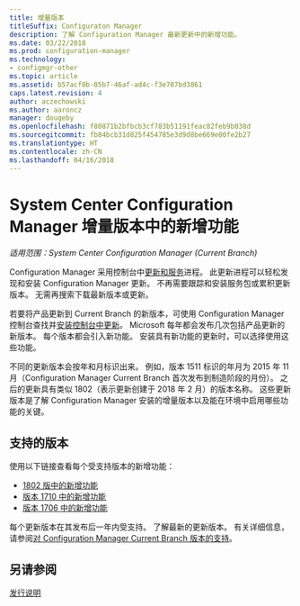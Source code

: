 ```yaml
---
title: 增量版本
titleSuffix: Configuraton Manager
description: 了解 Configuration Manager 最新更新中的新增功能。
ms.date: 03/22/2018
ms.prod: configuration-manager
ms.technology:
- configmgr-other
ms.topic: article
ms.assetid: b57acf0b-05b7-46af-ad4c-f3e707bd3861
caps.latest.revision: 4
author: aczechowski
ms.author: aaroncz
manager: dougeby
ms.openlocfilehash: f80871b2bfbcb3cf783b51191feac82feb9b038d
ms.sourcegitcommit: fb84bcb31d825f454785e3d9d8be669e00fe2b27
ms.translationtype: HT
ms.contentlocale: zh-CN
ms.lasthandoff: 04/16/2018
---
```

# <a name="whats-new-in-system-center-configuration-manager-incremental-versions"></a>System Center Configuration Manager 增量版本中的新增功能

*适用范围：System Center Configuration Manager (Current Branch)*

 Configuration Manager 采用控制台中[更新和服务](/sccm/core/servers/manage/updates)进程。 此更新进程可以轻松发现和安装 Configuration Manager 更新。 不再需要跟踪和安装服务包或累积更新版本。 无需再搜索下载最新版本或更新。

 若要将产品更新到 Current Branch 的新版本，可使用 Configuration Manager 控制台查找并[安装控制台中更新](../../../core/servers/manage/install-in-console-updates.md)。 Microsoft 每年都会发布几次包括产品更新的新版本。 每个版本都会引入新功能。 安装具有新功能的更新时，可以选择使用这些功能。 

 不同的更新版本会按年和月标识出来。 例如，版本 1511 标识的年月为 2015 年 11 月（Configuration Manager Current Branch 首次发布到制造阶段的月份）。 之后的更新具有类似 1802（表示更新创建于 2018 年 2 月）的版本名称。 这些更新版本是了解 Configuration Manager 安装的增量版本以及能在环境中启用哪些功能的关键。

## <a name="supported-versions"></a>支持的版本
 使用以下链接查看每个受支持版本的新增功能：
  - [1802 版中的新增功能](../../../core/plan-design/changes/whats-new-in-version-1802.md)
  - [版本 1710 中的新增功能](../../../core/plan-design/changes/whats-new-in-version-1710.md)
  - [版本 1706 中的新增功能](../../../core/plan-design/changes/whats-new-in-version-1706.md)  


 每个更新版本在其发布后一年内受支持。 了解最新的更新版本。 有关详细信息，请参阅[对 Configuration Manager Current Branch 版本的支持](../../../core/servers/manage/current-branch-versions-supported.md)。  


## <a name="see-also"></a>另请参阅
[发行说明](/sccm/core/servers/deploy/install/release-notes)